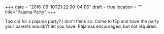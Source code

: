 +++
date = "2016-09-10T21:22:00-04:00"
draft = true
location = ""
title="Pajama Party"
+++

Too old for a pajama party? I don't think so. Come to tEp and have the party your parents wouldn't let you have. Pajamas encouraged, but not required.
